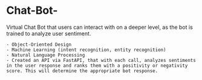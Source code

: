 # Chat-Bot-
 Virtual Chat Bot that users can interact with on a deeper level, as the bot is trained to analyze user sentiment.
   
    - Object-Oriented Design 
    - Machine Learning (intent recognition, entity recognition)
    - Natural Language Processing 
    - Created an API via FastAPI, that with each call, analyzes sentiments in the user response and ranks them with a positivity or negativity score. This will determine the appropriate bot response.
